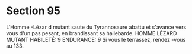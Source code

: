 # Section 95

L'Homme -Lézar d mutant saute du Tyrannosaure abattu et s'avance
vers vous d'un pas pesant, en brandissant sa hallebarde.
HOMME LÉZARD
MUTANT  HABILETÉ: 9 ENDURANCE: 9
Si vous le terrassez, rendez -vous au  133.